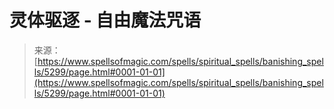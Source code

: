 <!--yml

category: 未分类

date: 2024-06-12 18:39:23

-->

# 灵体驱逐 - 自由魔法咒语

> 来源：[https://www.spellsofmagic.com/spells/spiritual_spells/banishing_spells/5299/page.html#0001-01-01](https://www.spellsofmagic.com/spells/spiritual_spells/banishing_spells/5299/page.html#0001-01-01)
